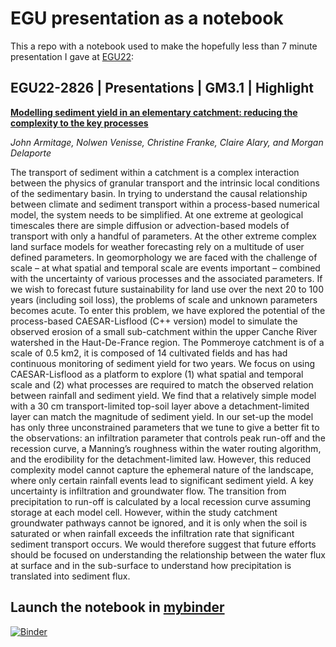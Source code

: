 # EGU presentation as a notebook

This a repo with a notebook used to make the hopefully less than 7 minute presentation I gave at [EGU22](https://www.egu22.eu/):

## EGU22-2826 | Presentations | GM3.1 | Highlight  

[**Modelling sediment yield in an elementary catchment: reducing the complexity to the key processes**](https://meetingorganizer.copernicus.org/EGU22/EGU22-2826.html)

*John Armitage, Nolwen Venisse, Christine Franke, Claire Alary, and Morgan Delaporte*

The transport of sediment within a catchment is a complex interaction between the physics of granular transport and the intrinsic local conditions of the sedimentary basin. In trying to understand the causal relationship between climate and sediment transport within a process-based numerical model, the system needs to be simplified. At one extreme at geological timescales there are simple diffusion or advection-based models of transport with only a handful of parameters. At the other extreme complex land surface models for weather forecasting rely on a multitude of user defined parameters. In geomorphology we are faced with the challenge of scale – at what spatial and temporal scale are events important – combined with the uncertainty of various processes and the associated parameters. If we wish to forecast future sustainability for land use over the next 20 to 100 years (including soil loss), the problems of scale and unknown parameters becomes acute. To enter this problem, we have explored the potential of the process-based CAESAR-Lisflood (C++ version) model to simulate the observed erosion of a small sub-catchment within the upper Canche River watershed in the Haut-De-France region. The Pommeroye catchment is of a scale of 0.5 km2, it is composed of 14 cultivated fields and has had continuous monitoring of sediment yield for two years. We focus on using CAESAR-Lisflood as a platform to explore (1) what spatial and temporal scale and (2) what processes are required to match the observed relation between rainfall and sediment yield. We find that a relatively simple model with a 30 cm transport-limited top-soil layer above a detachment-limited layer can match the magnitude of sediment yield. In our set-up the model has only three unconstrained parameters that we tune to give a better fit to the observations: an infiltration parameter that controls peak run-off and the recession curve, a Manning’s roughness within the water routing algorithm, and the erodibility for the detachment-limited law. However, this reduced complexity model cannot capture the ephemeral nature of the landscape, where only certain rainfall events lead to significant sediment yield. A key uncertainty is infiltration and groundwater flow. The transition from precipitation to run-off is calculated by a local recession curve assuming storage at each model cell. However, within the study catchment groundwater pathways cannot be ignored, and it is only when the soil is saturated or when rainfall exceeds the infiltration rate that significant sediment transport occurs. We would therefore suggest that future efforts should be focused on understanding the relationship between the water flux at surface and in the sub-surface to understand how precipitation is translated into sediment flux.

## Launch the notebook in [mybinder](https://mybinder.org/)

[![Binder](https://mybinder.org/badge_logo.svg)](https://mybinder.org/v2/gh/johnjarmitage/EGU22/HEAD?labpath=presentation.ipynb)

